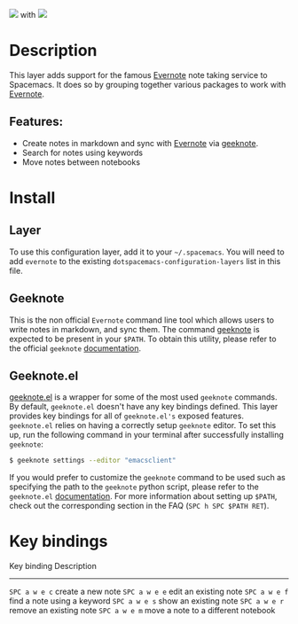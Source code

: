 ![](img/evernote.png) with ![](img/geeknote.png)

Description
===========

This layer adds support for the famous [Evernote](https://evernote.com/)
note taking service to Spacemacs. It does so by grouping together
various packages to work with [Evernote](https://evernote.com/).

Features:
---------

-   Create notes in markdown and sync with
    [Evernote](https://evernote.com/) via
    [geeknote](http://www.geeknote.me).
-   Search for notes using keywords
-   Move notes between notebooks

Install
=======

Layer
-----

To use this configuration layer, add it to your `~/.spacemacs`. You will
need to add `evernote` to the existing
`dotspacemacs-configuration-layers` list in this file.

Geeknote
--------

This is the non official `Evernote` command line tool which allows users
to write notes in markdown, and sync them. The command
[geeknote](http://www.geeknote.me) is expected to be present in your
`$PATH`. To obtain this utility, please refer to the official `geeknote`
[documentation](http://www.geeknote.me/documentation/).

Geeknote.el
-----------

[geeknote.el](https://github.com/avendael/emacs-geeknote) is a wrapper
for some of the most used `geeknote` commands. By default, `geeknote.el`
doesn\'t have any key bindings defined. This layer provides key bindings
for all of `geeknote.el's` exposed features. `geeknote.el` relies on
having a correctly setup `geeknote` editor. To set this up, run the
following command in your terminal after successfully installing
`geeknote`:

``` {.bash org-language="sh"}
$ geeknote settings --editor "emacsclient"
```

If you would prefer to customize the `geeknote` command to be used such
as specifying the path to the `geeknote` python script, please refer to
the `geeknote.el`
[documentation](https://github.com/avendael/emacs-geeknote). For more
information about setting up `$PATH`, check out the corresponding
section in the FAQ (`SPC h SPC $PATH RET`).

Key bindings
============

  Key binding     Description
  --------------- -------------------------------------
  `SPC a w e c`   create a new note
  `SPC a w e e`   edit an existing note
  `SPC a w e f`   find a note using a keyword
  `SPC a w e s`   show an existing note
  `SPC a w e r`   remove an existing note
  `SPC a w e m`   move a note to a different notebook
